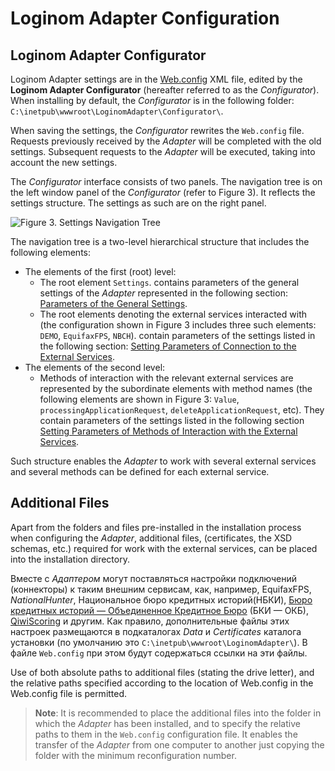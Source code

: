 # Loginom Adapter Configuration

## Loginom Adapter Configurator

Loginom Adapter settings are in the [Web.config](https://ru.wikipedia.org/wiki/Web.config) XML file, edited by the **Loginom Adapter Configurator** (hereafter referred to as the *Configurator*). When installing by default, the *Configurator* is in the following folder: `C:\inetpub\wwwroot\LoginomAdapter\Configurator\`.

When saving the settings, the *Configurator* rewrites the `Web.config` file. Requests previously received by the *Adapter* will be completed with the old settings. Subsequent requests to the *Adapter* will be executed, taking into account the new settings.

The *Configurator* interface consists of two panels. The navigation tree is on the left window panel of the *Configurator* (refer to  Figure 3). It reflects the settings structure. The settings as such are on the right panel.

![Figure 3. Settings Navigation Tree ](./images/adapter_navigation_tree.png)

The navigation tree is a two-level hierarchical structure that includes the following elements:

* The elements of the first (root) level:
   * The root element `Settings`. contains parameters of the general settings of the *Adapter* represented in the following section: [Parameters of the General Settings](./parameters.md#parametry-obschikh-nastroek).
   * The root elements denoting the external services interacted with (the configuration shown in Figure 3 includes three such elements: `DEMO`, `EquifaxFPS`, `NBCH`). contain parameters of the settings listed in the following section: [Setting Parameters of Connection to the External Services](./parameters.md#parametry-nastroek-podklyucheniya-k-vneshnim-servisam).
* The elements of the second level:
   * Methods of interaction with the relevant external services are represented by the subordinate elements with method names (the following elements are shown in Figure 3: `Value`, `processingApplicationRequest`, `deleteApplicationRequest`, etc). They contain parameters of the settings listed in the following section [Setting Parameters of Methods of Interaction with the External Services](./parameters.md#parametry-nastroek-metodov-vzaimodeystviya-s-vneshnimi-servisami).

Such structure enables the *Adapter* to work with several external services and several methods can be defined for each external service.

## Additional Files

Apart from the folders and files pre-installed in the installation process when configuring the *Adapter*, additional files, (certificates, the XSD schemas, etc.) required for work with the external services, can be placed into the installation directory.

Вместе с *Адаптером* могут поставляться настройки подключений (коннекторы) к таким внешним сервисам, как, например, EquifaxFPS, *NationalHunter*, Национальное бюро кредитных историй(НБКИ), [Бюро кредитных историй — Объединенное Кредитное Бюро](https://bki-okb.ru) (БКИ — ОКБ), [QiwiScoring](https://corp.qiwi.com/business/banks/scoring.action) и другим. Как правило, дополнительные файлы этих настроек размещаются в подкаталогах *Data* и *Certificates* каталога установки (по умолчанию это `C:\inetpub\wwwroot\LoginomAdapter\`). В файле `Web.config` при этом будут содержаться ссылки на эти файлы.

Use of both absolute paths to additional files (stating the drive letter), and the relative paths specified according to the location of Web.config in the Web.config file is permitted.

> **Note**: It is recommended to place the additional files into the folder in which the *Adapter* has been installed, and to specify the relative paths to them in the `Web.config` configuration file. It enables the transfer of the *Adapter* from one computer to another just copying the folder with the minimum reconfiguration number.
